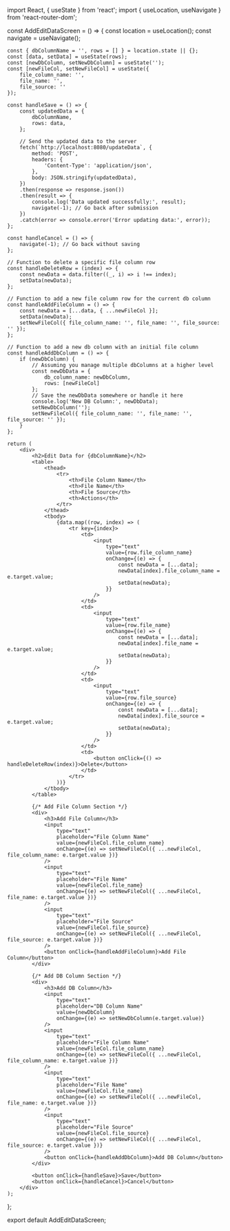 import React, { useState } from 'react';
import { useLocation, useNavigate } from 'react-router-dom';

const AddEditDataScreen = () => {
    const location = useLocation();
    const navigate = useNavigate();
    
    const { dbColumnName = '', rows = [] } = location.state || {};
    const [data, setData] = useState(rows);
    const [newDbColumn, setNewDbColumn] = useState('');
    const [newFileCol, setNewFileCol] = useState({
        file_column_name: '',
        file_name: '',
        file_source: ''
    });

    const handleSave = () => {
        const updatedData = {
            dbColumnName,
            rows: data,
        };
        
        // Send the updated data to the server
        fetch(`http://localhost:8080/updateData`, {
            method: 'POST',
            headers: {
                'Content-Type': 'application/json',
            },
            body: JSON.stringify(updatedData),
        })
        .then(response => response.json())
        .then(result => {
            console.log('Data updated successfully:', result);
            navigate(-1); // Go back after submission
        })
        .catch(error => console.error('Error updating data:', error));
    };

    const handleCancel = () => {
        navigate(-1); // Go back without saving
    };

    // Function to delete a specific file column row
    const handleDeleteRow = (index) => {
        const newData = data.filter((_, i) => i !== index);
        setData(newData);
    };

    // Function to add a new file column row for the current db column
    const handleAddFileColumn = () => {
        const newData = [...data, { ...newFileCol }];
        setData(newData);
        setNewFileCol({ file_column_name: '', file_name: '', file_source: '' });
    };

    // Function to add a new db column with an initial file column
    const handleAddDbColumn = () => {
        if (newDbColumn) {
            // Assuming you manage multiple dbColumns at a higher level
            const newDbData = {
                db_column_name: newDbColumn,
                rows: [newFileCol]
            };
            // Save the newDbData somewhere or handle it here
            console.log('New DB Column:', newDbData);
            setNewDbColumn('');
            setNewFileCol({ file_column_name: '', file_name: '', file_source: '' });
        }
    };

    return (
        <div>
            <h2>Edit Data for {dbColumnName}</h2>
            <table>
                <thead>
                    <tr>
                        <th>File Column Name</th>
                        <th>File Name</th>
                        <th>File Source</th>
                        <th>Actions</th>
                    </tr>
                </thead>
                <tbody>
                    {data.map((row, index) => (
                        <tr key={index}>
                            <td>
                                <input
                                    type="text"
                                    value={row.file_column_name}
                                    onChange={(e) => {
                                        const newData = [...data];
                                        newData[index].file_column_name = e.target.value;
                                        setData(newData);
                                    }}
                                />
                            </td>
                            <td>
                                <input
                                    type="text"
                                    value={row.file_name}
                                    onChange={(e) => {
                                        const newData = [...data];
                                        newData[index].file_name = e.target.value;
                                        setData(newData);
                                    }}
                                />
                            </td>
                            <td>
                                <input
                                    type="text"
                                    value={row.file_source}
                                    onChange={(e) => {
                                        const newData = [...data];
                                        newData[index].file_source = e.target.value;
                                        setData(newData);
                                    }}
                                />
                            </td>
                            <td>
                                <button onClick={() => handleDeleteRow(index)}>Delete</button>
                            </td>
                        </tr>
                    ))}
                </tbody>
            </table>
            
            {/* Add File Column Section */}
            <div>
                <h3>Add File Column</h3>
                <input
                    type="text"
                    placeholder="File Column Name"
                    value={newFileCol.file_column_name}
                    onChange={(e) => setNewFileCol({ ...newFileCol, file_column_name: e.target.value })}
                />
                <input
                    type="text"
                    placeholder="File Name"
                    value={newFileCol.file_name}
                    onChange={(e) => setNewFileCol({ ...newFileCol, file_name: e.target.value })}
                />
                <input
                    type="text"
                    placeholder="File Source"
                    value={newFileCol.file_source}
                    onChange={(e) => setNewFileCol({ ...newFileCol, file_source: e.target.value })}
                />
                <button onClick={handleAddFileColumn}>Add File Column</button>
            </div>

            {/* Add DB Column Section */}
            <div>
                <h3>Add DB Column</h3>
                <input
                    type="text"
                    placeholder="DB Column Name"
                    value={newDbColumn}
                    onChange={(e) => setNewDbColumn(e.target.value)}
                />
                <input
                    type="text"
                    placeholder="File Column Name"
                    value={newFileCol.file_column_name}
                    onChange={(e) => setNewFileCol({ ...newFileCol, file_column_name: e.target.value })}
                />
                <input
                    type="text"
                    placeholder="File Name"
                    value={newFileCol.file_name}
                    onChange={(e) => setNewFileCol({ ...newFileCol, file_name: e.target.value })}
                />
                <input
                    type="text"
                    placeholder="File Source"
                    value={newFileCol.file_source}
                    onChange={(e) => setNewFileCol({ ...newFileCol, file_source: e.target.value })}
                />
                <button onClick={handleAddDbColumn}>Add DB Column</button>
            </div>

            <button onClick={handleSave}>Save</button>
            <button onClick={handleCancel}>Cancel</button>
        </div>
    );
};

export default AddEditDataScreen;
